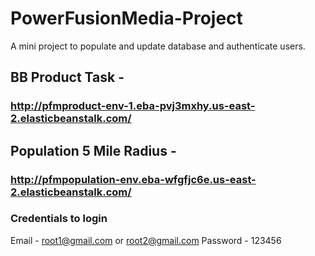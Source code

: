 # PowerFusionMedia-Project
A mini project to populate and update database and authenticate users.

## BB Product Task - 
### http://pfmproduct-env-1.eba-pvj3mxhy.us-east-2.elasticbeanstalk.com/

## Population 5 Mile Radius - 
### http://pfmpopulation-env.eba-wfgfjc6e.us-east-2.elasticbeanstalk.com/

### Credentials to login
Email - root1@gmail.com or root2@gmail.com
Password - 123456



